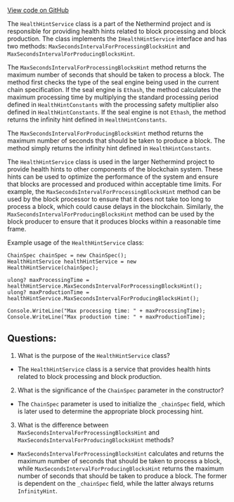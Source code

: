 [View code on GitHub](https://github.com/NethermindEth/nethermind/src/Nethermind/Nethermind.Blockchain/Services/HealthHintService.cs)

The `HealthHintService` class is a part of the Nethermind project and is responsible for providing health hints related to block processing and block production. The class implements the `IHealthHintService` interface and has two methods: `MaxSecondsIntervalForProcessingBlocksHint` and `MaxSecondsIntervalForProducingBlocksHint`.

The `MaxSecondsIntervalForProcessingBlocksHint` method returns the maximum number of seconds that should be taken to process a block. The method first checks the type of the seal engine being used in the current chain specification. If the seal engine is `Ethash`, the method calculates the maximum processing time by multiplying the standard processing period defined in `HealthHintConstants` with the processing safety multiplier also defined in `HealthHintConstants`. If the seal engine is not `Ethash`, the method returns the infinity hint defined in `HealthHintConstants`.

The `MaxSecondsIntervalForProducingBlocksHint` method returns the maximum number of seconds that should be taken to produce a block. The method simply returns the infinity hint defined in `HealthHintConstants`.

The `HealthHintService` class is used in the larger Nethermind project to provide health hints to other components of the blockchain system. These hints can be used to optimize the performance of the system and ensure that blocks are processed and produced within acceptable time limits. For example, the `MaxSecondsIntervalForProcessingBlocksHint` method can be used by the block processor to ensure that it does not take too long to process a block, which could cause delays in the blockchain. Similarly, the `MaxSecondsIntervalForProducingBlocksHint` method can be used by the block producer to ensure that it produces blocks within a reasonable time frame.

Example usage of the `HealthHintService` class:

```
ChainSpec chainSpec = new ChainSpec();
HealthHintService healthHintService = new HealthHintService(chainSpec);

ulong? maxProcessingTime = healthHintService.MaxSecondsIntervalForProcessingBlocksHint();
ulong? maxProductionTime = healthHintService.MaxSecondsIntervalForProducingBlocksHint();

Console.WriteLine("Max processing time: " + maxProcessingTime);
Console.WriteLine("Max production time: " + maxProductionTime);
```
## Questions: 
 1. What is the purpose of the `HealthHintService` class?
- The `HealthHintService` class is a service that provides health hints related to block processing and block production.

2. What is the significance of the `ChainSpec` parameter in the constructor?
- The `ChainSpec` parameter is used to initialize the `_chainSpec` field, which is later used to determine the appropriate block processing hint.

3. What is the difference between `MaxSecondsIntervalForProcessingBlocksHint` and `MaxSecondsIntervalForProducingBlocksHint` methods?
- `MaxSecondsIntervalForProcessingBlocksHint` calculates and returns the maximum number of seconds that should be taken to process a block, while `MaxSecondsIntervalForProducingBlocksHint` returns the maximum number of seconds that should be taken to produce a block. The former is dependent on the `_chainSpec` field, while the latter always returns `InfinityHint`.